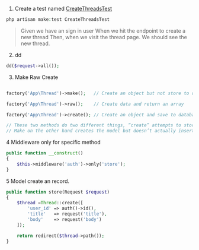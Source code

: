 1. Create a test named [CreateThreadsTest](../tests/Feature/CreateThreadsTest.php)
```php
php artisan make:test CreateThreadsTest
```
> Given we have an sign in user
> When we hit the endpoint to create a new thread
> Then, when we visit the thread page.
> We should see the new thread.
2. dd
```php
dd($request->all());
```

3. Make Raw Create
```php

factory('App\Thread')->make();   // Create an object but not store to database. 

factory('App\Thread')->raw();    // Create data and return an array

factory('App\Thread')->create(); // Create an object and save to database

// These two methods do two different things, “create” attempts to store it in the database and is the same as saving in Eloquent. 
// Make on the other hand creates the model but doesn’t actually insert.
```

4 Middleware only for specific method
```php
public function __construct()
{
    $this->middleware('auth')->only('store');
}
```

5 Model create an record.
```php
public function store(Request $request)
{
    $thread =Thread::create([
        'user_id' => auth()->id(),
        'title'   => request('title'),
        'body'    => request('body')
    ]);

    return redirect($thread->path());
}
```